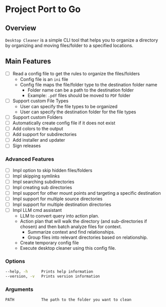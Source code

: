 # Project Port to Go

## Overview

`Desktop Cleaner` is a simple CLI tool that helps you to organize a directory by organizing and moving files/folder to a specified locations.

## Main Features

- [ ] Read a config file to get the rules to organize the files/folders
  - Config file is an `ini` file
  - Config file maps the file/folder type to the destination folder name
    - Folder name can be a path to the destination folder
    - Example: `.pdf` files should be moved to `PDF` folder
- [ ] Support custom File Types
  - User can specify the file types to be organized
  - User can specify the destination folder for the file types
- [ ] Support custom Folders
- [ ] Automatically create config file if it does not exist
- [ ] Add colors to the output
- [ ] Add support for subdirectories
- [ ] Add installer and updater
- [ ] Sign releases

### Advanced Features

- [ ] Impl option to skip hidden files/folders
- [ ] Impl skipping symlinks
- [ ] Impl searching subdirectories
- [ ] Impl creating sub directories
- [ ] Impl support for other mount points and targeting a specific destination
- [ ] Impl support for multiple source directories
- [ ] Impl support for multiple destination directories
- [ ] Impl LLM cmd assistant
  - LLM to convert query into action plan.
  - Action plan that will walk the directory (and sub-directories if chosen) and then batch analyze files for context.
    - Summarize context and find relationships.
    - Group files into relevant directories based on relationship.
  - Create temporary config file
  - Execute desktop cleaner using this config file.

### Options

```bash
--help, -h      Prints help information
--version, -v   Prints version information
```

### Arguments

```bash
PATH            The path to the folder you want to clean
```
